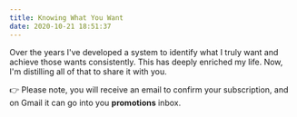 ```yaml
---
title: Knowing What You Want
date: 2020-10-21 18:51:37
---
```


Over the years I've developed a system to identify what I truly want and achieve those wants consistently. This has deeply enriched my life. Now, I'm distilling all of that to share it with you.

👉 Please note, you will receive an email to confirm your subscription, and on Gmail it can go into you **promotions** inbox.


<script async data-uid="5cf7ca779b" src="https://chipper-crafter-5212.ck.page/5cf7ca779b/index.js"></script>